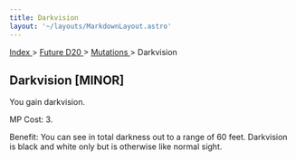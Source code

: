 ```yaml
---
title: Darkvision
layout: '~/layouts/MarkdownLayout.astro'
---
```


[ Index ](/) > [ Future D20 ](/future.d20.srd) > [ Mutations ](/future.d20.srd/mutations) > Darkvision

##  Darkvision [MINOR]

You gain darkvision.

MP Cost: 3.

Benefit: You can see in total darkness out to a range of 60 feet. Darkvision
is black and white only but is otherwise like normal sight.

